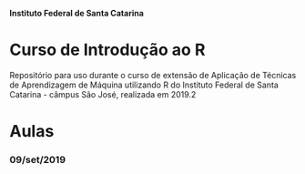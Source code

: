 **Instituto Federal de Santa Catarina**

# Curso de Introdução ao R

Repositório para uso durante o curso de extensão de Aplicação de Técnicas de Aprendizagem de Máquina utilizando R do Instituto Federal de Santa Catarina - câmpus São José, realizada em 2019.2

# Aulas

### 09/set/2019


